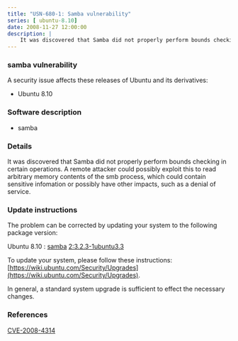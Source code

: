 ```yaml
---
title: "USN-680-1: Samba vulnerability"
series: [ ubuntu-8.10]
date: 2008-11-27 12:00:00
description: |
    It was discovered that Samba did not properly perform bounds checking in certain operations. A remote attacker could possibly exploit this to read arbitrary memory contents of the smb process, which could contain sensitive infomation or possibly have other impacts, such as a denial of service. 
--- 
```

 
 


### samba vulnerability

A security issue affects these releases of Ubuntu and its derivatives:

* Ubuntu 8.10

### Software description

* samba 

### Details

It was discovered that Samba did not properly perform bounds checking in certain operations. A remote attacker could possibly exploit this to read arbitrary memory contents of the smb process, which could contain sensitive infomation or possibly have other impacts, such as a denial of service. 

### Update instructions

The problem can be corrected by updating your system to the following package version:

Ubuntu 8.10
 : [samba](https://launchpad.net/ubuntu/+source/samba) <span> [2:3.2.3-1ubuntu3.3](https://launchpad.net/ubuntu/+source/samba/2:3.2.3-1ubuntu3.3) </span> 

To update your system, please follow these instructions: [https://wiki.ubuntu.com/Security/Upgrades](https://wiki.ubuntu.com/Security/Upgrades).

In general, a standard system upgrade is sufficient to effect the necessary changes. 

### References

 
 [CVE-2008-4314](http://people.ubuntu.com/~ubuntu-security/cve/CVE-2008-4314)
 

